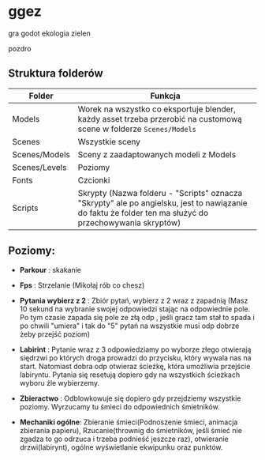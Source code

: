 ggez
====

gra godot ekologia zielen

pozdro

Struktura folderów
------------------

| Folder        | Funkcja                                                                                                                                                |
|---------------|--------------------------------------------------------------------------------------------------------------------------------------------------------|
| Models        | Worek na wszystko co eksportuje blender, każdy asset trzeba przerobić na customową scene w folderze `Scenes/Models`                                    |
| Scenes        | Wszystkie sceny                                                                                                                                        |
| Scenes/Models | Sceny z zaadaptowanych modeli z Models                                                                                                                 |
| Scenes/Levels | Poziomy                                                                                                                                                |
| Fonts         | Czcionki                                                                                                                                               |
| Scripts       | Skrypty (Nazwa folderu - "Scripts" oznacza "Skrypty" ale po angielsku, jest to nawiązanie do faktu że folder ten ma służyć do przechowywania skryptów) |

Poziomy:
--------

-	**Parkour** : skakanie
-	**Fps** : Strzelanie (Mikołaj rób co chesz)
-	**Pytania wybierz z 2** : Zbiór pytań, wybierz z 2 wraz z zapadnią (Masz 10 sekund na wybranie swojej odpowiedzi stając na odpowiednie pole. Po tym czasie zapada się pole ze złą odp , jeśli gracz tam stał to spada i po chwili "umiera" i tak do "5" pytań na wszystkie musi odp dobrze żeby przejść poziom)
-	**Labirint** : Pytanie wraz z 3 odpowiedziamy po wyborze złego otwierają siędrzwi po których droga prowadzi do przycisku, który wywala nas na start. Natomiast dobra odp otwieraz ścieżkę, która umożliwia przejście labiryntu. Pytania się resetują dopiero gdy na wszystkich ścieżkach wyboru źle wybierzemy.
-	**Zbieractwo** : Odblowkowuje się dopiero gdy przejdziemy wszystkie poziomy. Wyrzucamy tu śmieci do odpowiednich śmietników.

-	**Mechaniki ogólne**: Zbieranie śmieci(Podnoszenie śmieci, animacja zbierania papieru), Rzucanie(thrownig do śmietników, jeśli śmieć nie zgadza to go odrzuca i trzeba podnieść jeszcze raz), otwieranie drzwi(labirynt), ogólne wyświetlanie ekwipunku oraz punktów.
